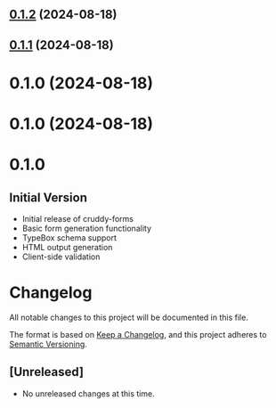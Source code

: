

## [0.1.2](https://github.com/IndependentCreator/cruddy-forms/compare/v0.1.1...v0.1.2) (2024-08-18)

## [0.1.1](https://github.com/IndependentCreator/cruddy-forms/compare/v0.1.0-rc.0...v0.1.1) (2024-08-18)

# 0.1.0 (2024-08-18)

# 0.1.0 (2024-08-18)

# 0.1.0

## Initial Version

- Initial release of cruddy-forms
- Basic form generation functionality
- TypeBox schema support
- HTML output generation
- Client-side validation

# Changelog

All notable changes to this project will be documented in this file.

The format is based on [Keep a Changelog](https://keepachangelog.com/en/1.0.0/),
and this project adheres to [Semantic Versioning](https://semver.org/spec/v2.0.0.html).

## [Unreleased]

- No unreleased changes at this time.